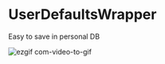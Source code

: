 # UserDefaultsWrapper
Easy to save in personal DB

![ezgif com-video-to-gif](https://user-images.githubusercontent.com/52398126/86533601-38fff500-bf0d-11ea-8b12-da8bfebdb37d.gif)
